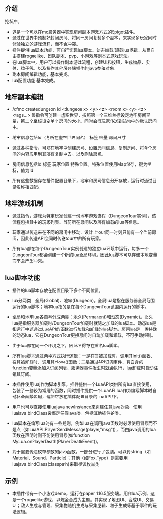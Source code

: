 ## 介绍
挖坑中。
* 这是一个可以在mc服务器中实现房间副本游戏方式的Spigot插件。
* 通过在世界中预制好封闭房间、将同一房间复制多个副本，来实现多玩家同时体验独立的游戏流程，而不会冲突。
* 插件提供lua脚本功能，可自行实现lua脚本、动态加载/卸载lua逻辑。从而自由搭建roguelike、团队副本、pvp、小游戏等副本式游戏玩法。
* 在lua脚本中，用户可以操作副本游戏流程，创建UI和按钮，生成物品、实体、粒子等。以及操作其他服务端插件的java类和对象。
* 副本房间编辑功能，基本完成。
* lua配置功能 基本完成。

## 地牢副本编辑
* /dfmc createdungeon id \<dungeon x> \<y> \<z> \<room x> \<y> \<z> \<tags...> 该指令可创建一虚空世界，按照第一个三维坐标设定地牢房间容量，第二个坐标设定单个房间的大小。同时会将玩家传送到该地牢的默认房间中。

* 地牢信息包括Id（与所在虚空世界同名） 标签 容量 房间尺寸

* 通过各种指令，可以在地牢中创建房间、设置房间信息、复制房间、将单个房间的内容应用到其所有复制中去。以及删除房间。

* 房间信息包括Id 标签 玩家位置 特殊位置。特殊位置使用Map储存，键为坐标，值为Id

* 所有这些数据存在插件配置目录下，地牢和房间信息分开存放，运行时通过目录名称相匹配。

## 地牢游戏机制
* 通过指令，游戏为特定玩家创建一份地牢游戏流程（DungeonTour实例），该流程包括其中的玩家列表、当前所在房间以及所有加载的lua等信息。

* 玩家通过传送来在不同的房间中移动，设计上tour同一时刻只能有一个当前房间，因此传送API会同时传送tour中的所有玩家。

* 所有lua都在每个DungeonTour实例创建的独立lua环境中运行，每多一个DungeonTour都会创建一个新的lua全局环境。因此lua脚本可以存储本地变量而不会产生冲突。


## lua脚本功能
* 插件的lua脚本存放在配置目录下多个不同位置。

* lua分两类：全局(Global)、地牢(Dungeon)。全局lua是指在服务器全局范围运行的lua脚本；地牢lua指的是在每个DungeonTour范围内运行的脚本。
* 全局和地牢lua各自再分成两类：永久(Permanent)和动态(Dynamic)。永久lua是指服务器加载时/DungeonTour加载时就随之加载的lua脚本。动态lua是指运行中途通过LuaAPI的函数进行加载和卸载的lua脚本。房间lua是一类特殊的动态lua，它在DungeonTour更换房间时自动加载和卸载，不可手动控制。

* 由于lua都在同一个环境之下，因此不得存在重名lua脚本。

* 所有lua脚本通过两种方式执行逻辑：一是在其被加载时，调用其init()函数、在其被卸载时，调用其close()函数；二是通过API订阅事件，将自身的function变量添加入订阅列表，服务器事件发生时就会执行，lua卸载时自动注销其订阅。

* 本插件使用luaj作为脚本引擎。插件提供一个LuaAPI类供所有lua直接使用，包装了一些较为常用的函数，同时插件提供一个LuaAPI.lua作为编写脚本时自动补全函数名用，请把它放在插件配置目录的LuaAPI/下。

* 用户也可以直接使用luajava.newInstance来创建任意java对象、使用luajava.bindClass来绑定任意java类。包括其他插件的类。

* lua脚本在编写lua时有一些规则，例如lua在调用java函数时必须使用冒号而不是点（如LuaAPI:PlayerSendMessage(player,"msg")），而由java调用的lua函数在声明时则不能使用冒号(如function MyLua.onPlayerDeath(PlayerDeathEvent))。

* 对于需要传递枚举参数的java函数，一部分进行了包装，可以传string（如Material、Sound、Particle）；其他（如Fox.Type）则需要用luajava.bindClass(classpath)来取得该枚举类

## 示例
* 本插件带有一个小游戏demo，运行在paper 1.16.5服务端。用作lua示例。这是一个roguelike游戏，以炼金合成为主题。其实现了地图UI、合成UI、交易UI；敌人生成与管理、采集物随机生成与采集逻辑、粒子生成等基于事件的玩法逻辑。

